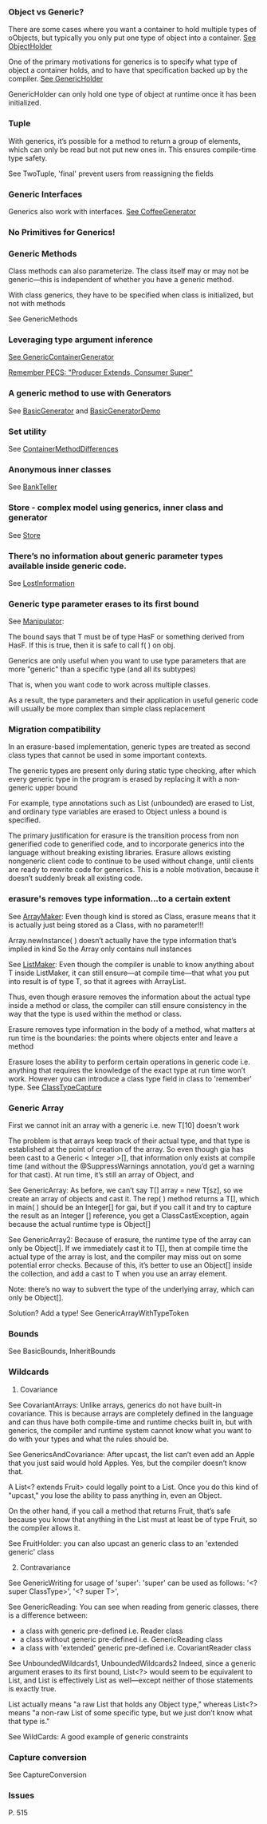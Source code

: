### Object vs Generic?

There are some cases where you want a container to hold multiple types of oObjects, but typically you only put one type of object into a container.
[See ObjectHolder](https://github.com/werdnakof/MyProgrammingNotes/blob/master/src/generics/ObjectHolder.java)

One of the primary motivations for generics is to specify what type of object a container holds, and to have that specification backed up by the compiler.
[See GenericHolder](https://github.com/werdnakof/MyProgrammingNotes/blob/master/src/generics/GenericHolder.java)

GenericHolder can only hold one type of object at runtime once
it has been initialized.

### Tuple
With generics, it’s possible for a method to return a group of
elements, which can only be read but not put new ones in.
This ensures compile-time type safety.

See TwoTuple, 'final' prevent users from reassigning the fields

### Generic Interfaces

Generics also work with interfaces. [See CoffeeGenerator](https://github.com/werdnakof/MyProgrammingNotes/blob/master/src/generics/CoffeeGenerator.java)

### No Primitives for Generics!

### Generic Methods

Class methods can also parameterize.
The class itself may or may not be generic—this is independent of whether you
have a generic method.

With class generics, they have to be specified when class is initialized,
but not with methods

See GenericMethods

### Leveraging type argument inference

[See GenericContainerGenerator](https://github.com/werdnakof/MyProgrammingNotes/blob/master/src/generics/GenericContainerGenerator.java)

[Remember PECS: "Producer Extends, Consumer Super"](https://stackoverflow.com/questions/4343202/difference-between-super-t-and-extends-t-in-java)

### A generic method to use with Generators

See [BasicGenerator](https://github.com/werdnakof/MyProgrammingNotes/blob/master/src/generics/BasicGenerator.java) and [BasicGeneratorDemo](https://github.com/werdnakof/MyProgrammingNotes/blob/master/src/generics/BasicGeneratorDemo.java)

### Set utility

See [ContainerMethodDifferences](https://github.com/werdnakof/MyProgrammingNotes/blob/master/src/generics/ContainerMethodDifferences.java)

### Anonymous inner classes

See [BankTeller](https://github.com/werdnakof/MyProgrammingNotes/blob/master/src/generics/BankTeller.java)

### Store - complex model using generics, inner class and generator

See [Store](https://github.com/werdnakof/MyProgrammingNotes/blob/master/src/generics/Store.java)

### There’s no information about generic parameter types available inside generic code.

See [LostInformation](https://github.com/werdnakof/MyProgrammingNotes/blob/master/src/generics/LostInformation.java)

### Generic type parameter erases to its first bound

See [Manipulator](https://github.com/werdnakof/MyProgrammingNotes/blob/master/src/generics/Manipulator.java):

The bound <T extends HasF> says that T must be of type HasF or something derived from HasF. If this is true, then it is safe to call f( ) on obj.

Generics are only useful when you want to use type parameters that are more "generic" than a specific type (and all its subtypes)

That is, when you want code to work across multiple classes.

As a result, the type parameters and their application in useful generic code will usually be more complex than simple class replacement

### Migration compatibility

In an erasure-based implementation, generic types are treated as second class types that cannot be used in some important contexts.

The generic types are present only during static type checking, after which every generic type in the program is erased by replacing it with a non-generic upper bound

For example, type annotations such as List<T> (unbounded) are erased to List, and ordinary type variables are erased to Object unless a bound is specified.

The primary justification for erasure is the transition process from non generified code to generified code, and to incorporate generics into the language without breaking existing libraries. Erasure allows existing nongeneric client code to continue to be used without change, until clients are ready to rewrite code for generics. This is a noble motivation, because it doesn’t suddenly break all existing code.

### erasure's removes type information...to a certain extent

See [ArrayMaker](https://github.com/werdnakof/MyProgrammingNotes/blob/master/src/generics/ArrayMaker.java):
Even though kind is stored as Class<T>, erasure means that it is actually just being stored
as a Class, with no parameter!!!

Array.newInstance( ) doesn’t actually have the type information that’s implied in kind
So the Array only contains null instances

See [ListMaker](https://github.com/werdnakof/MyProgrammingNotes/blob/master/src/generics/ListMaker.java):
Even though the compiler is unable to know anything about T inside ListMaker,
it can still ensure—at compile time—that what you put into result is of type T,
so that it agrees with ArrayList<T>.

Thus, even though erasure removes the information about the actual type inside a method or class, the compiler can still ensure consistency in the way that the type is used within the method or class.

Erasure removes type information in the body of a method, what matters at run time
is the boundaries: the points where objects enter and leave a method

Erasure loses the ability to perform certain operations in generic code i.e. anything that requires the knowledge of the exact type at run time won’t work. However you can introduce a class type field in class to 'remember' type. See [ClassTypeCapture](https://github.com/werdnakof/MyProgrammingNotes/blob/master/src/generics/ClassTypeCapture.java)

### Generic Array ###

First we cannot init an array with a generic i.e. new T[10] doesn't work

The problem is that arrays keep track of their actual type, and that type is established at the
point of creation of the array. So even though gia has been cast to a Generic < Integer >[],
that information only exists at compile time (and without the @SuppressWarnings
annotation, you’d get a warning for that cast). At run time, it’s still an array of Object, and

See GenericArray:
As before, we can’t say T[] array = new T[sz], so we create an array of objects and cast it.
The rep( ) method returns a T[], which in main( ) should be an Integer[] for gai, but if
you call it and try to capture the result as an Integer [] reference, you get a
ClassCastException, again because the actual runtime type is Object[]

See GenericArray2:
Because of erasure, the runtime type of the array can only be Object[]. If we immediately
cast it to T[], then at compile time the actual type of the array is lost, and the compiler may
miss out on some potential error checks. Because of this, it’s better to use an Object[] inside
the collection, and add a cast to T when you use an array element.

Note: there’s no way to subvert the type of the underlying array, which can only be Object[].

Solution? Add a type! See GenericArrayWithTypeToken

### Bounds ###

See BasicBounds, InheritBounds

### Wildcards ###

1. Covariance

See CovariantArrays:
Unlike arrays, generics do not have built-in covariance. This is
because arrays are completely defined in the language and can thus have both compile-time
and runtime checks built in, but with generics, the compiler and runtime system cannot
know what you want to do with your types and what the rules should be.

See GenericsAndCovariance:
After upcast, the list can’t even add an Apple that you just said would hold Apples.
Yes, but the compiler doesn’t know that.

A List<? extends Fruit> could legally point to a List<Orange>. Once you do this
kind of "upcast," you lose the ability to pass anything in, even an Object.

On the other hand, if you call a method that returns Fruit, that’s safe because you know that
anything in the List must at least be of type Fruit, so the compiler allows it.

See FruitHolder:
you can also upcast an generic class to an 'extended generic' class

2. Contravariance

See GenericWriting for usage of 'super':
'super' can be used as follows:
'<? super ClassType>', '<? super T>',

See GenericReading:
You can see when reading from generic classes, there is a difference between:
- a class with generic pre-defined i.e. Reader class
- a class without generic pre-defined i.e. GenericReading class
- a class with 'extended' generic pre-defined i.e. CovariantReader class

See UnboundedWildcards1, UnboundedWildcards2
Indeed, since a generic argument erases to its first bound,
List<?> would seem to be equivalent to List<Object>, and List is effectively
List<Object> as well—except neither of those statements is exactly true.

List actually means "a raw List that holds any Object type," whereas List<?> means
"a non-raw List of some specific type, but we just don’t know what that type is."

See WildCards:
A good example of generic constraints

### Capture conversion ###
See CaptureConversion

### Issues ###
P. 515

<!--stackedit_data:
eyJoaXN0b3J5IjpbLTE4MDU0NTk4OTksMTUyNDUyMTA3N119
-->